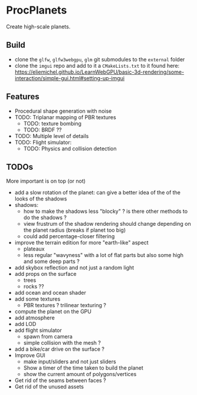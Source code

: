 # ProcPlanets

Create high-scale planets.

## Build

- clone the `glfw`, `glfw3webgpu`, `glm` git submodules to the `external` folder
- clone the `imgui` repo and add to it a `CMakeLists.txt` to it found here: https://eliemichel.github.io/LearnWebGPU/basic-3d-rendering/some-interaction/simple-gui.html#setting-up-imgui

## Features

- Procedural shape generation with noise
- TODO: Triplanar mapping of PBR textures
  - TODO: texture bombing
  - TODO: BRDF ??
- TODO: Multiple level of details
- TODO: Flight simulator:
  - TODO: Physics and collision detection

## TODOs

More important is on top (or not)

- add a slow rotation of the planet: can give a better idea of the of the looks of the shadows
- shadows:
  - how to make the shadows less "blocky" ? is there other methods to do the shadows ?
  - view frustrum of the shadow rendering should change depending on the planet radius (breaks if planet too big)
  - could add percentage-closer filtering
- improve the terrain edition for more "earth-like" aspect
  - plateaux
  - less regular "wavyness" with a lot of flat parts but also some high and some deep parts ?
- add skybox reflection and not just a random light
- add props on the surface
  - trees
  - rocks ??
- add ocean and ocean shader
- add some textures
  - PBR textures ? trilinear texturing ?
- compute the planet on the GPU
- add atmosphere
- add LOD
- add flight simulator
  - spawn from camera
  - simple collision with the mesh ?
- add a bike/car drive on the surface ?
- Improve GUI
  - make input/sliders and not just sliders
  - Show a timer of the time taken to build the planet
  - show the current amount of polygons/vertices
- Get rid of the seams between faces ?
- Get rid of the unused assets